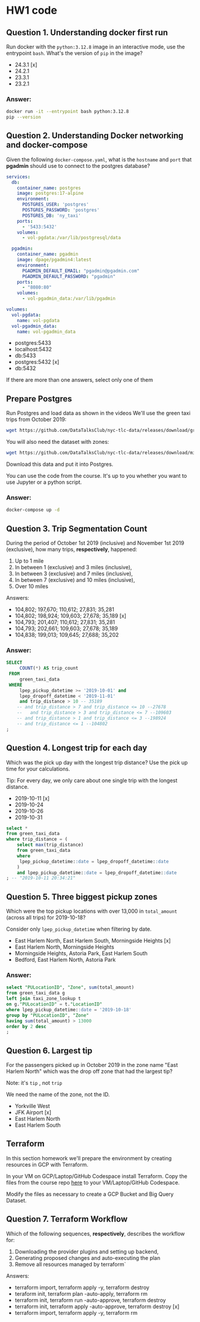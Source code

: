 # HW1 code

## Question 1. Understanding docker first run 

Run docker with the `python:3.12.8` image in an interactive mode, use the entrypoint `bash`.
What's the version of `pip` in the image?

- 24.3.1 [x]
- 24.2.1
- 23.3.1
- 23.2.1

### Answer:
```bash
docker run -it --entrypoint bash python:3.12.8 
pip --version
```


## Question 2. Understanding Docker networking and docker-compose

Given the following `docker-compose.yaml`, what is the `hostname` and `port` that **pgadmin** should use to connect to the postgres database?

```yaml
services:
  db:
    container_name: postgres
    image: postgres:17-alpine
    environment:
      POSTGRES_USER: 'postgres'
      POSTGRES_PASSWORD: 'postgres'
      POSTGRES_DB: 'ny_taxi'
    ports:
      - '5433:5432'
    volumes:
      - vol-pgdata:/var/lib/postgresql/data

  pgadmin:
    container_name: pgadmin
    image: dpage/pgadmin4:latest
    environment:
      PGADMIN_DEFAULT_EMAIL: "pgadmin@pgadmin.com"
      PGADMIN_DEFAULT_PASSWORD: "pgadmin"
    ports:
      - "8080:80"
    volumes:
      - vol-pgadmin_data:/var/lib/pgadmin  

volumes:
  vol-pgdata:
    name: vol-pgdata
  vol-pgadmin_data:
    name: vol-pgadmin_data
```

- postgres:5433
- localhost:5432
- db:5433
- postgres:5432 [x]
- db:5432

If there are more than one answers, select only one of them

##  Prepare Postgres

Run Postgres and load data as shown in the videos
We'll use the green taxi trips from October 2019:

```bash
wget https://github.com/DataTalksClub/nyc-tlc-data/releases/download/green/green_tripdata_2019-10.csv.gz
```

You will also need the dataset with zones:

```bash
wget https://github.com/DataTalksClub/nyc-tlc-data/releases/download/misc/taxi_zone_lookup.csv
```

Download this data and put it into Postgres.

You can use the code from the course. It's up to you whether
you want to use Jupyter or a python script.

### Answer:
```bash
docker-compose up -d
```

## Question 3. Trip Segmentation Count

During the period of October 1st 2019 (inclusive) and November 1st 2019 (exclusive), how many trips, **respectively**, happened:
1. Up to 1 mile
2. In between 1 (exclusive) and 3 miles (inclusive),
3. In between 3 (exclusive) and 7 miles (inclusive),
4. In between 7 (exclusive) and 10 miles (inclusive),
5. Over 10 miles 

Answers:

- 104,802;  197,670;  110,612;  27,831;  35,281
- 104,802;  198,924;  109,603;  27,678;  35,189 [x]
- 104,793;  201,407;  110,612;  27,831;  35,281
- 104,793;  202,661;  109,603;  27,678;  35,189
- 104,838;  199,013;  109,645;  27,688;  35,202

### Answer:
``` sql
SELECT
     COUNT(*) AS trip_count
 FROM
     green_taxi_data
 WHERE
     lpep_pickup_datetime >= '2019-10-01' and
	 lpep_dropoff_datetime < '2019-11-01'
	 and trip_distance > 10 -- 35189
	-- and trip_distance > 7 and trip_distance <= 10 --27678
	--   and trip_distance > 3 and trip_distance <= 7 --109603
	-- and trip_distance > 1 and trip_distance <= 3 --198924
	-- and trip_distance <= 1 --104802
;
```

## Question 4. Longest trip for each day

Which was the pick up day with the longest trip distance?
Use the pick up time for your calculations.

Tip: For every day, we only care about one single trip with the longest distance. 

- 2019-10-11 [x]
- 2019-10-24
- 2019-10-26
- 2019-10-31

```sql
select *
from green_taxi_data
where trip_distance = (
	select max(trip_distance) 
	from green_taxi_data
	where 
	 lpep_pickup_datetime::date = lpep_dropoff_datetime::date
	)
	and lpep_pickup_datetime::date = lpep_dropoff_datetime::date
; -- "2019-10-11 20:34:21"
```


## Question 5. Three biggest pickup zones

Which were the top pickup locations with over 13,000 in
`total_amount` (across all trips) for 2019-10-18?

Consider only `lpep_pickup_datetime` when filtering by date.
 
- East Harlem North, East Harlem South, Morningside Heights [x]
- East Harlem North, Morningside Heights
- Morningside Heights, Astoria Park, East Harlem South
- Bedford, East Harlem North, Astoria Park

### Answer:
```sql
select "PULocationID", "Zone", sum(total_amount)
from green_taxi_data g
left join taxi_zone_lookup t
on g."PULocationID" = t."LocationID"
where lpep_pickup_datetime::date = '2019-10-18'
group by "PULocationID", "Zone"
having sum(total_amount) > 13000
order by 2 desc
;
```


## Question 6. Largest tip

For the passengers picked up in October 2019 in the zone
name "East Harlem North" which was the drop off zone that had
the largest tip?

Note: it's `tip` , not `trip`

We need the name of the zone, not the ID.

- Yorkville West
- JFK Airport [x]
- East Harlem North
- East Harlem South


## Terraform

In this section homework we'll prepare the environment by creating resources in GCP with Terraform.

In your VM on GCP/Laptop/GitHub Codespace install Terraform. 
Copy the files from the course repo
[here](../../../01-docker-terraform/1_terraform_gcp/terraform) to your VM/Laptop/GitHub Codespace.

Modify the files as necessary to create a GCP Bucket and Big Query Dataset.


## Question 7. Terraform Workflow

Which of the following sequences, **respectively**, describes the workflow for: 
1. Downloading the provider plugins and setting up backend,
2. Generating proposed changes and auto-executing the plan
3. Remove all resources managed by terraform`

Answers:
- terraform import, terraform apply -y, terraform destroy
- teraform init, terraform plan -auto-apply, terraform rm
- terraform init, terraform run -auto-approve, terraform destroy
- terraform init, terraform apply -auto-approve, terraform destroy [x]
- terraform import, terraform apply -y, terraform rm